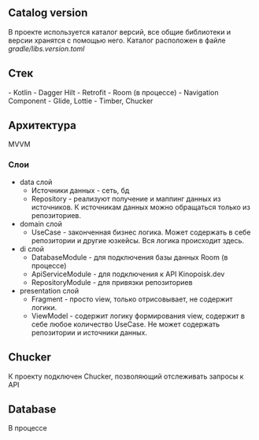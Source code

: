 <h2>Catalog version</h2>
В проекте используется каталог версий, все общие библиотеки и версии хранятся с помощью него.
Каталог расположен в файле <i>gradle/libs.version.toml</i>

<h2>Стек</h2>
- Kotlin
- Dagger Hilt
- Retrofit
- Room (в процессе)
- Navigation Component
- Glide, Lottie
- Timber, Chucker

<h2>Архитектура</h2>
MVVM
<h3>Слои</h3>
<ul>
  <li>data слой
  <ul>
    <li>Источники данных - сеть, бд</li>
    <li>Repository - реализуют получение и маппинг данных из источников. К источникам данных можно обращаться только из репозиториев.</li>
  </ul>
  </li>
  <li>domain слой
  <ul>
    <li>UseCase - законченная бизнес логика. Может содержать в себе репозитории и другие юзкейсы. Вся логика происходит здесь.</li>
  </ul>
  </li>
  <li>di слой
  <ul>
    <li>DatabaseModule - для подключения базы данных Room (в процессе)</li>
    <li>ApiServiceModule - для подключения к API Kinopoisk.dev</li>
    <li>RepositoryModule - для привязки репозиториев</li>
  </ul>
  </li>
  <li>presentation слой
  <ul>
    <li>Fragment - просто view, только отрисовывает, не содержит логики.</li>
    <li>ViewModel - содержит логику формирования view, содержит в себе любое количество UseCase. Не может содержать репозитории и источники данных.</li>
  </ul>
  </li>
</ul>

<h2>Chucker</h2>
К проекту подключен Chucker, позволяющий отслеживать запросы к API

<h2>Database</h2>
В процессе
